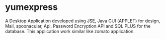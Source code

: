 # yumexpress
A Desktop Application developed using JSE,  Java  GUI (APPLET) for design, Mail, spoonacular, Api, Password Encryption API and SQL PLUS for the  database. This application work similar like  zomato application. 
